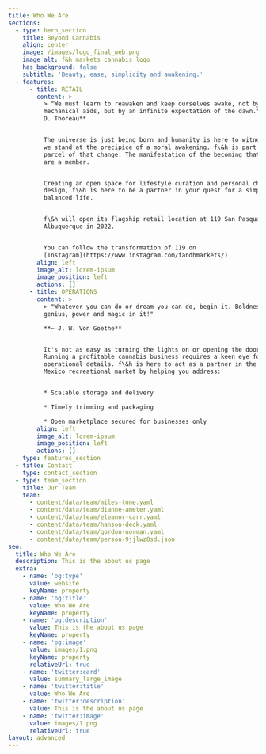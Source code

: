 ```yaml
---
title: Who We Are
sections:
  - type: hero_section
    title: Beyond Cannabis
    align: center
    image: /images/logo_final_web.png
    image_alt: f&h markets cannabis logo
    has_background: false
    subtitle: 'Beauty, ease, simplicity and awakening.'
  - features:
      - title: RETAIL
        content: >
          > "We must learn to reawaken and keep ourselves awake, not by
          mechanical aids, but by an infinite expectation of the dawn."**~Henry
          D. Thoreau**


          The universe is just being born and humanity is here to witness it. So
          we stand at the precipice of a moral awakening. f\&h is part and
          parcel of that change. The manifestation of the becoming that you too
          are a member.


          Creating an open space for lifestyle curation and personal choice
          design, f\&h is here to be a partner in your quest for a simple,
          balanced life.


          f\&h will open its flagship retail location at 119 San Pasquale SW,
          Albuquerque in 2022.


          You can follow the transformation of 119 on
          [Instagram](https://www.instagram.com/fandhmarkets/)
        align: left
        image_alt: lorem-ipsum
        image_position: left
        actions: []
      - title: OPERATIONS
        content: >
          > "Whatever you can do or dream you can do, begin it. Boldness has
          genius, power and magic in it!"

          **~ J. W. Von Goethe**


          It's not as easy as turning the lights on or opening the doors.
          Running a profitable cannabis business requires a keen eye for
          operational details. f\&h is here to act as a partner in the New
          Mexico recreational market by helping you address:


          * Scalable storage and delivery 

          * Timely trimming and packaging

          * Open marketplace secured for businesses only
        align: left
        image_alt: lorem-ipsum
        image_position: left
        actions: []
    type: features_section
  - title: Contact
    type: contact_section
  - type: team_section
    title: Our Team
    team:
      - content/data/team/miles-tone.yaml
      - content/data/team/dianne-ameter.yaml
      - content/data/team/eleanor-carr.yaml
      - content/data/team/hanson-deck.yaml
      - content/data/team/gordon-norman.yaml
      - content/data/team/person-9jjlwz8sd.json
seo:
  title: Who We Are
  description: This is the about us page
  extra:
    - name: 'og:type'
      value: website
      keyName: property
    - name: 'og:title'
      value: Who We Are
      keyName: property
    - name: 'og:description'
      value: This is the about us page
      keyName: property
    - name: 'og:image'
      value: images/1.png
      keyName: property
      relativeUrl: true
    - name: 'twitter:card'
      value: summary_large_image
    - name: 'twitter:title'
      value: Who We Are
    - name: 'twitter:description'
      value: This is the about us page
    - name: 'twitter:image'
      value: images/1.png
      relativeUrl: true
layout: advanced
---
```


